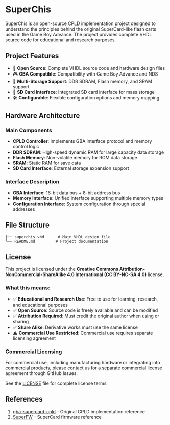 # SuperChis

SuperChis is an open-source CPLD implementation project designed to understand the principles behind the original SuperCard-like flash carts used in the Game Boy Advance. The project provides complete VHDL source code for educational and research purposes.

## Project Features

- 🔧 **Open Source**: Complete VHDL source code and hardware design files
- 🎮 **GBA Compatible**: Compatibility with Game Boy Advance and NDS
- 💾 **Multi-Storage Support**: DDR SDRAM, Flash memory, and SRAM support
- 💾 **SD Card Interface**: Integrated SD card interface for mass storage
- 🛠️ **Configurable**: Flexible configuration options and memory mapping

## Hardware Architecture

### Main Components
- **CPLD Controller**: Implements GBA interface protocol and memory control logic
- **DDR SDRAM**: High-speed dynamic RAM for large capacity data storage
- **Flash Memory**: Non-volatile memory for ROM data storage
- **SRAM**: Static RAM for save data
- **SD Card Interface**: External storage expansion support

### Interface Description
- **GBA Interface**: 16-bit data bus + 8-bit address bus
- **Memory Interface**: Unified interface supporting multiple memory types
- **Configuration Interface**: System configuration through special addresses

## File Structure

```
├── superchis.vhd      # Main VHDL design file
└── README.md         # Project documentation
```

## License

This project is licensed under the **Creative Commons Attribution-NonCommercial-ShareAlike 4.0 International (CC BY-NC-SA 4.0)** license.

### What this means:

- ✅ **Educational and Research Use**: Free to use for learning, research, and educational purposes
- ✅ **Open Source**: Source code is freely available and can be modified
- ✅ **Attribution Required**: Must credit the original author when using or sharing
- ✅ **Share Alike**: Derivative works must use the same license
- ⚠️ **Commercial Use Restricted**: Commercial use requires separate licensing agreement

### Commercial Licensing

For commercial use, including manufacturing hardware or integrating into commercial products, please contact us for a separate commercial license agreement through GitHub Issues.

See the [LICENSE](LICENSE) file for complete license terms.

## References

1. [gba-supercard-cpld](https://github.com/davidgfnet/gba-supercard-cpld) - Original CPLD implementation reference
2. [SuperFW](https://github.com/davidgfnet/superfw) - SuperCard firmware reference